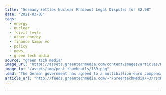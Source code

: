 ```yaml
---
title: "Germany Settles Nuclear Phaseout Legal Disputes for $2.9B"
date: "2021-03-05"
tags: 
  - energy
  - nuclear
  - fossil fuels
  - other energy
  - finance &amp; vc
  - policy
  - news,
  - green tech media
source: "green tech media"
image_url: "https://assets.greentechmedia.com/content/images/articles/Nuclear_Sunset_XL.png"
image_fp: "/assets/img/post_thumbnails/159.png"
lead: "The German government has agreed to a multibillion-euro compensation deal with major utility firms on Friday over its ongoing nuclear energy phaseout. The majority of the €2.4 billion ($2.9 billion) compensation package will be awarded to RWE and Swe ..."
article_url: "http://feeds.greentechmedia.com/~r/GreentechMedia/~3/rsxKs_Pnquo/germany-settles-nuclear-phase-out-legal-disputes-for-2.9b"
---
```


---
